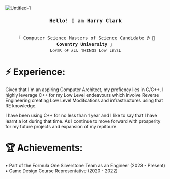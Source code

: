 ![Untitled-1](https://user-images.githubusercontent.com/107435091/197646840-b9a70d9f-3607-4f9e-82dc-94be50cd9cc1.png)
<h3 align="center"><samp>Hello! I am <b><a rel="nofollow noopener noreferrer" target="_blank"> Harry Clark</a></b></samp></h3>
<p align="center"><br>
  <samp>
    「 Computer Science Masters of Science Candidate @ 🦅 <b>Coventry University</b> 」<br>
    ʟᴏᴠᴇʀ ᴏꜰ ᴀʟʟ ᴛʜɪɴɢꜱ ʟᴏᴡ ʟᴇᴠᴇʟ
  </samp>
</p>


# ⚡️ Experience:

Given that I'm an aspiring Computer Architect, my profiency lies in C/C++. I highly leverage C++ for my Low Level endeavours 
which involve Reverse Engineering creating Low Level Modifcations and infrastructures using that RE knowledge.

I have been using C++ for no less than 1 year and I like to say that I have learnt a lot during that time.
As I continue to move forward with prosperity for my future projects and expansion of my repitoure.

# 🏆 Achievements:

• Part of the Formula One Silverstone Team as an Engineer (2023 - Present)
• Game Design Course Representative (2020 - 2022)
